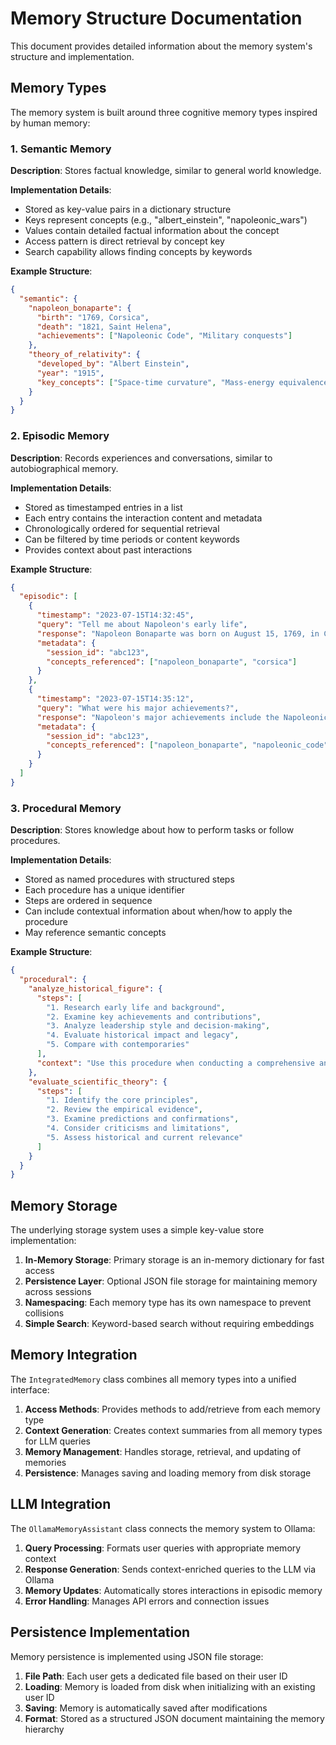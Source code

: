 # Memory Structure Documentation

This document provides detailed information about the memory system's structure and implementation.

## Memory Types

The memory system is built around three cognitive memory types inspired by human memory:

### 1. Semantic Memory

**Description**: Stores factual knowledge, similar to general world knowledge.

**Implementation Details**:
- Stored as key-value pairs in a dictionary structure
- Keys represent concepts (e.g., "albert_einstein", "napoleonic_wars")
- Values contain detailed factual information about the concept
- Access pattern is direct retrieval by concept key
- Search capability allows finding concepts by keywords

**Example Structure**:
```json
{
  "semantic": {
    "napoleon_bonaparte": {
      "birth": "1769, Corsica",
      "death": "1821, Saint Helena",
      "achievements": ["Napoleonic Code", "Military conquests"]
    },
    "theory_of_relativity": {
      "developed_by": "Albert Einstein",
      "year": "1915",
      "key_concepts": ["Space-time curvature", "Mass-energy equivalence"]
    }
  }
}
```

### 2. Episodic Memory

**Description**: Records experiences and conversations, similar to autobiographical memory.

**Implementation Details**:
- Stored as timestamped entries in a list
- Each entry contains the interaction content and metadata
- Chronologically ordered for sequential retrieval
- Can be filtered by time periods or content keywords
- Provides context about past interactions

**Example Structure**:
```json
{
  "episodic": [
    {
      "timestamp": "2023-07-15T14:32:45",
      "query": "Tell me about Napoleon's early life",
      "response": "Napoleon Bonaparte was born on August 15, 1769, in Corsica...",
      "metadata": {
        "session_id": "abc123",
        "concepts_referenced": ["napoleon_bonaparte", "corsica"]
      }
    },
    {
      "timestamp": "2023-07-15T14:35:12",
      "query": "What were his major achievements?",
      "response": "Napoleon's major achievements include the Napoleonic Code...",
      "metadata": {
        "session_id": "abc123",
        "concepts_referenced": ["napoleon_bonaparte", "napoleonic_code"]
      }
    }
  ]
}
```

### 3. Procedural Memory

**Description**: Stores knowledge about how to perform tasks or follow procedures.

**Implementation Details**:
- Stored as named procedures with structured steps
- Each procedure has a unique identifier
- Steps are ordered in sequence
- Can include contextual information about when/how to apply the procedure
- May reference semantic concepts

**Example Structure**:
```json
{
  "procedural": {
    "analyze_historical_figure": {
      "steps": [
        "1. Research early life and background",
        "2. Examine key achievements and contributions",
        "3. Analyze leadership style and decision-making",
        "4. Evaluate historical impact and legacy",
        "5. Compare with contemporaries"
      ],
      "context": "Use this procedure when conducting a comprehensive analysis of any significant historical figure."
    },
    "evaluate_scientific_theory": {
      "steps": [
        "1. Identify the core principles",
        "2. Review the empirical evidence",
        "3. Examine predictions and confirmations",
        "4. Consider criticisms and limitations",
        "5. Assess historical and current relevance"
      ]
    }
  }
}
```

## Memory Storage

The underlying storage system uses a simple key-value store implementation:

1. **In-Memory Storage**: Primary storage is an in-memory dictionary for fast access
2. **Persistence Layer**: Optional JSON file storage for maintaining memory across sessions
3. **Namespacing**: Each memory type has its own namespace to prevent collisions
4. **Simple Search**: Keyword-based search without requiring embeddings

## Memory Integration

The `IntegratedMemory` class combines all memory types into a unified interface:

1. **Access Methods**: Provides methods to add/retrieve from each memory type
2. **Context Generation**: Creates context summaries from all memory types for LLM queries
3. **Memory Management**: Handles storage, retrieval, and updating of memories
4. **Persistence**: Manages saving and loading memory from disk storage

## LLM Integration

The `OllamaMemoryAssistant` class connects the memory system to Ollama:

1. **Query Processing**: Formats user queries with appropriate memory context
2. **Response Generation**: Sends context-enriched queries to the LLM via Ollama
3. **Memory Updates**: Automatically stores interactions in episodic memory
4. **Error Handling**: Manages API errors and connection issues

## Persistence Implementation

Memory persistence is implemented using JSON file storage:

1. **File Path**: Each user gets a dedicated file based on their user ID
2. **Loading**: Memory is loaded from disk when initializing with an existing user ID
3. **Saving**: Memory is automatically saved after modifications
4. **Format**: Stored as a structured JSON document maintaining the memory hierarchy 